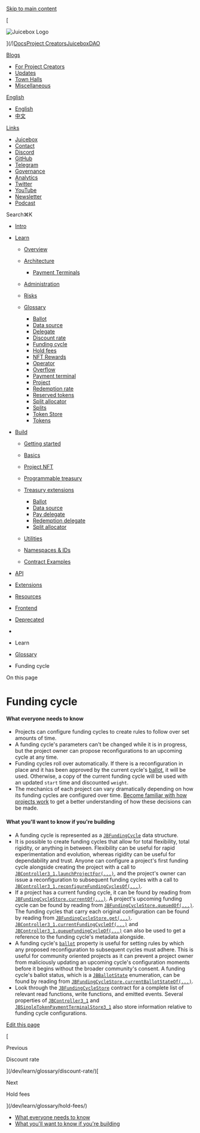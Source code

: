 [Skip to main content](#__docusaurus_skipToContent_fallback)

[

![Juicebox Logo](https://docs.juicebox.money/dev/learn/glossary/funding-cycle//img/logo/main-logo-black.svg)

](/)[Docs](/dev/)[Project Creators](/user/)[JuiceboxDAO](/dao/)

[Blogs](/blogs/)

- [For Project Creators](/blog/)
- [Updates](/updates/)
- [Town Halls](/town-hall/)
- [Miscellaneous](/misc/)

[English](#)

- [English](/dev/learn/glossary/funding-cycle/)
- [中文](/zh/dev/learn/glossary/funding-cycle/)

[Links](#)

- [Juicebox](https://juicebox.money)
- [Contact](https://juicebox.money/contact)
- [Discord](https://discord.gg/juicebox)
- [GitHub](https://github.com/jbx-protocol)
- [Telegram](https://t.me/jbx_eth)
- [Governance](https://jbdao.org)
- [Analytics](/dao/reference/analytics/)
- [Twitter](https://twitter.com/juiceboxETH)
- [YouTube](https://www.youtube.com/c/JuiceboxDAO/)
- [Newsletter](https://subscribepage.io/juicenews)
- [Podcast](https://anchor.fm/thejuicecast)

Search⌘K

- [Intro](/dev/)
- [Learn](#)
    
    - [Overview](/dev/learn/overview/)
    - [Architecture](/dev/learn/architecture/)
        
        - [Payment Terminals](/dev/learn/architecture/terminals/)
    - [Administration](/dev/learn/administration/)
    - [Risks](/dev/learn/risks/)
    - [Glossary](/dev/learn/glossary/)
        
        - [Ballot](/dev/learn/glossary/ballot/)
        - [Data source](/dev/learn/glossary/data-source/)
        - [Delegate](/dev/learn/glossary/delegate/)
        - [Discount rate](/dev/learn/glossary/discount-rate/)
        - [Funding cycle](/dev/learn/glossary/funding-cycle/)
        - [Hold fees](/dev/learn/glossary/hold-fees/)
        - [NFT Rewards](/dev/learn/glossary/nft-rewards/)
        - [Operator](/dev/learn/glossary/operator/)
        - [Overflow](/dev/learn/glossary/overflow/)
        - [Payment terminal](/dev/learn/glossary/payment-terminal/)
        - [Project](/dev/learn/glossary/project/)
        - [Redemption rate](/dev/learn/glossary/redemption-rate/)
        - [Reserved tokens](/dev/learn/glossary/reserved-tokens/)
        - [Split allocator](/dev/learn/glossary/split-allocator/)
        - [Splits](/dev/learn/glossary/splits/)
        - [Token Store](/dev/learn/glossary/token-store/)
        - [Tokens](/dev/learn/glossary/tokens/)
- [Build](#)
    
    - [Getting started](/dev/build/getting-started/)
    - [Basics](/dev/build/basics/)
    - [Project NFT](/dev/build/project-nft/)
    - [Programmable treasury](/dev/build/programmable-treasury/)
    - [Treasury extensions](/dev/build/treasury-extensions/)
        
        - [Ballot](/dev/build/treasury-extensions/ballot/)
        - [Data source](/dev/build/treasury-extensions/data-source/)
        - [Pay delegate](/dev/build/treasury-extensions/pay-delegate/)
        - [Redemption delegate](/dev/build/treasury-extensions/redemption-delegate/)
        - [Split allocator](/dev/build/treasury-extensions/split-allocator/)
    - [Utilities](#)
        
    - [Namespaces & IDs](/dev/build/namespace/)
    - [Contract Examples](/dev/build/examples/)
- [API](#)
    
- [Extensions](#)
    
- [Resources](#)
    
- [Frontend](/dev/frontend/)
    
- [Deprecated](#)
    

- [](/)
- Learn
- [Glossary](/dev/learn/glossary/)
- Funding cycle

On this page

# Funding cycle

#### What everyone needs to know[​](#what-everyone-needs-to-know "Direct link to What everyone needs to know")

- Projects can configure funding cycles to create rules to follow over set amounts of time.
- A funding cycle's parameters can't be changed while it is in progress, but the project owner can propose reconfigurations to an upcoming cycle at any time.
- Funding cycles roll over automatically. If there is a reconfiguration in place and it has been approved by the current cycle's [ballot](/dev/learn/glossary/ballot/), it will be used. Otherwise, a copy of the current funding cycle will be used with an updated `start` time and discounted `weight`.
- The mechanics of each project can vary dramatically depending on how its funding cycles are configured over time. [Become familiar with how projects work](/dev/learn/glossary/project/) to get a better understanding of how these decisions can be made.

#### What you'll want to know if you're building[​](#what-youll-want-to-know-if-youre-building "Direct link to What you'll want to know if you're building")

- A funding cycle is represented as a [`JBFundingCycle`](/dev/api/data-structures/jbfundingcycle/) data structure.
- It is possible to create funding cycles that allow for total flexibility, total rigidity, or anything in between. Flexibility can be useful for rapid experimentation and evolution, whereas rigidity can be useful for dependability and trust. Anyone can configure a project's first funding cycle alongside creating the project with a call to [`JBController3_1.launchProjectFor(...)`](/dev/api/contracts/or-controllers/jbcontroller3_1/#launchprojectfor), and the project's owner can issue a reconfiguration to subsequent funding cycles with a call to [`JBController3_1.reconfigureFundingCyclesOf(...)`](/dev/api/contracts/or-controllers/jbcontroller3_1/#reconfigurefundingcyclesof).
- If a project has a current funding cycle, it can be found by reading from [`JBFundingCycleStore.currentOf(...)`](/dev/api/contracts/jbfundingcyclestore/read/currentof/). A project's upcoming funding cycle can be found by reading from [`JBFundingCycleStore.queuedOf(...)`](/dev/api/contracts/jbfundingcyclestore/read/queuedof/). The funding cycles that carry each original configuration can be found by reading from [`JBFundingCycleStore.get(...)`](/dev/api/contracts/jbfundingcyclestore/read/get/). [`JBController3_1.currentFundingCycleOf(...)`](/dev/api/contracts/or-controllers/jbcontroller3_1/#currentfundingcycleof) and [`JBController3_1.queueFundingCycleOf(...)`](/dev/api/contracts/or-controllers/jbcontroller3_1/#queuedfundingcycleof) can also be used to get a reference to the funding cycle's metadata alongside.
- A funding cycle's [`ballot`](/dev/learn/glossary/ballot/) property is useful for setting rules by which any proposed reconfiguration to subsequent cycles must adhere. This is useful for community oriented projects as it can prevent a project owner from maliciously updating an upcoming cycle's configuration moments before it begins without the broader community's consent. A funding cycle's ballot status, which is a [`JBBallotState`](/dev/api/enums/jbballotstate/) enumeration, can be found by reading from [`JBFundingCycleStore.currentBallotStateOf(...)`](/dev/api/contracts/jbfundingcyclestore/read/currentballotstateof/).
- Look through the [`JBFundingCycleStore`](/dev/api/contracts/jbfundingcyclestore/) contract for a complete list of relevant read functions, write functions, and emitted events. Several properties of [`JBController3_1`](/dev/api/contracts/or-controllers/jbcontroller3_1/) and [`JBSingleTokenPaymentTerminalStore3_1`](/dev/api/contracts/jbsingletokenpaymentterminalstore3_1/) also store information relative to funding cycle configurations.

[Edit this page](https://github.com/jbx-protocol/juice-docs/blob/main/docs/dev/learn/glossary/funding-cycle.md)

[

Previous

Discount rate

](/dev/learn/glossary/discount-rate/)[

Next

Hold fees

](/dev/learn/glossary/hold-fees/)

- [What everyone needs to know](#what-everyone-needs-to-know)
- [What you'll want to know if you're building](#what-youll-want-to-know-if-youre-building)